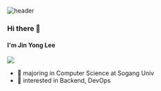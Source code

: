 ![header](https://capsule-render.vercel.app/api?color=gradient&type=waving&height=120&customColorList=3)
### Hi there 👋
#### I'm Jin Yong Lee

<a href="https://hits.cspc.me">
    <img src="https://hits.cspc.me/widget/profile/3a6c9035-0081-4b93-9052-a22d3cebcb69">
</a>


 - 📖  majoring in Computer Science at Sogang Univ
 - 🔭  interested in Backend, DevOps
